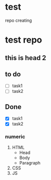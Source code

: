 # test
repo creating

 # test repo
 ## this is head 2

 ## to do
 - [ ] task1
 - [ ] task2
  
  ## Done

  - [x] task1
  - [x] task2
  
  ### numeric

  1. HTML
     - Head
     - Body
     - Paragraph
  2. CSS
  3. JS